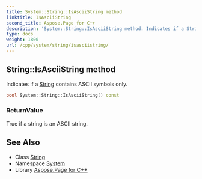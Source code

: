 ```yaml
---
title: System::String::IsAsciiString method
linktitle: IsAsciiString
second_title: Aspose.Page for C++
description: 'System::String::IsAsciiString method. Indicates if a String contains ASCII symbols only in C++.'
type: docs
weight: 1800
url: /cpp/system/string/isasciistring/
---
```

## String::IsAsciiString method


Indicates if a [String](../) contains ASCII symbols only.

```cpp
bool System::String::IsAsciiString() const
```


### ReturnValue

True if a string is an ASCII string.

## See Also

* Class [String](../)
* Namespace [System](../../)
* Library [Aspose.Page for C++](../../../)
